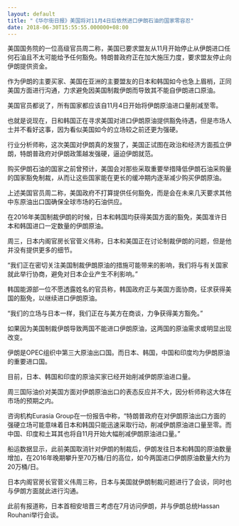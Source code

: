 ```yaml
---
layout: default
title: "《华尔街日报》美国将对11月4日后依然进口伊朗石油的国家零容忍"
date: 2018-06-30T15:55:55.000000+08:00
---
```


美国国务院的一位高级官员周二称，美国已要求盟友从11月开始停止从伊朗进口任何石油且不太可能给予任何豁免。特朗普政府正在加大施压力度，要求盟友停止向伊朗提供资金。

作为伊朗的主要买家、美国在亚洲的主要盟友的日本和韩国如今也急上眉梢，正同美国方面进行沟通，力求避免因美国制裁伊朗而导致其不能自伊朗进口原油。

美国官员都说了，所有国家都应该自11月4日开始将伊朗原油进口量削减至零。

也就是说现在，日和韩国正在寻求美国对进口伊朗原油提供豁免待遇，但是市场人士并不看好这事，因为看似美国如今的立场较之前还更为强硬。

行业分析师称，这次美国对伊朗真的发狠了，美国正试图在政治和经济方面孤立伊朗，特朗普政府对伊朗政策越发强硬，逼迫伊朗就范。

购买伊朗石油的国家之前曾预计，美国会对那些采取重要举措降低伊朗石油采购量的国家豁免制裁，从而让这些国家能在更长的缓冲期内逐渐减少购买伊朗原油。

上述美国官员周二称，美国政府不打算提供任何豁免，而是会在未来几天要求其他中东原油出口国确保全球市场的石油供应。

在2016年美国制裁伊朗的时候，日本和韩国均获得美国方面的豁免，美国准许日本和韩国进口一定数量的伊朗原油。

周三，日本内阁官房长官菅义伟称，日本和美国正在讨论制裁伊朗的问题，但是他并没有提供更多的细节。

“我们正在密切关注美国制裁伊朗原油的措施可能带来的影响，我们将与有关国家就此举行协商，避免对日本企业产生不利影响。”

韩国能源部一位不愿透露姓名的官员称，韩国政府正与美国方面协商，征求获得美国的豁免，以继续进口伊朗原油。

“我们的立场与日本一样，我们正在与美方在商谈，力争获得美方豁免。”

如果因为美国制裁伊朗导致两国不能进口伊朗原油，这两国的原油需求或明显出现改变。

伊朗是OPEC组织中第三大原油出口国。而日本、韩国，中国和印度均为伊朗原油的重要进口国。

目前，日本、韩国和印度的原油买家已经开始削减伊朗原油进口量。

周三国际油价对美国方面对伊朗原油出口的表态反应并不大，因分析师称这大体在市场的预期之内。

咨询机构Eurasia Group在一份报告中称，“特朗普政府在对伊朗原油出口方面的强硬立场可能意味着日本和韩国只能迅速采取行动，削减伊朗原油进口量至零。而中国、印度和土耳其也将自11月开始大幅削减伊朗原油进口量。”

船运数据显示，此前美国取消针对伊朗的制裁后，伊朗发往日本和韩国的原油数量增加，在2016年晚期攀升至70万桶/日的高位，如今两国进口伊朗原油数量大约为20万桶/日。

日本内阁官房长官菅义伟周三称，日本与美国就伊朗制裁问题进行了会谈，同时也与伊朗方面就此进行沟通。

此前有报道称，日本首相安培晋三考虑在7月访问伊朗，并与伊朗总统Hassan Rouhani举行会谈。

